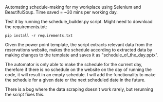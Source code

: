 Automating schedule-making for my workplace using Selenium and BeautifulSoup. Time saved = ~30 mins per working day.

Test it by running the schedule_builder.py script. Might need to download the requirements.txt:

```
pip install -r requirements.txt
```

Given the power point template, the script extracts relevant data from the reservations website, makes the schedule according to extracted data by making changes to the template and saves it as "schedule_of_the_day.pptx".

The automator is only able to make the schedule for the current day, therefore if there is no schedule on the website on the day of running the code, it will result in an empty schedule. I will add the functionality to make the schedule for a given date or the next scheduled date in the future.

There is a bug where the data scraping doesn't work rarely, but rerunning the script fixes this.
